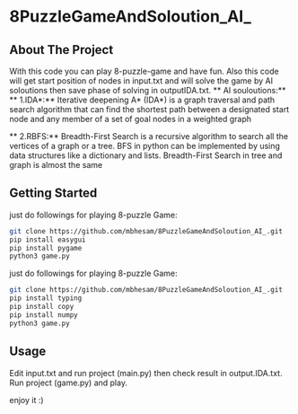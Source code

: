 # 8PuzzleGameAndSoloution_AI_

## About The Project
With this code you can play 8-puzzle-game and have fun. 
Also this code will get start position of nodes in input.txt and will solve the game by AI soloutions then save phase of solving in outputIDA.txt. 
** AI souloutions:**
** 1.IDA*:**
Iterative deepening A* (IDA*) is a graph traversal and path search algorithm that can find the shortest path between a designated start node and any member of a set of goal nodes in a weighted graph

** 2.RBFS:**
Breadth-First Search is a recursive algorithm to search all the vertices of a graph or a tree. BFS in python can be implemented by using data structures like a dictionary and lists. Breadth-First Search in tree and graph is almost the same

## Getting Started
just do followings for playing 8-puzzle Game:
```bash
git clone https://github.com/mbhesam/8PuzzleGameAndSoloution_AI_.git
pip install easygui
pip install pygame
python3 game.py
```
just do followings for playing 8-puzzle Game:
```bash
git clone https://github.com/mbhesam/8PuzzleGameAndSoloution_AI_.git
pip install typing
pip install copy
pip install numpy
python3 game.py
```

## Usage 
Edit input.txt and run project (main.py) then check result in output.IDA.txt.
Run project (game.py) and play.

enjoy it :)
